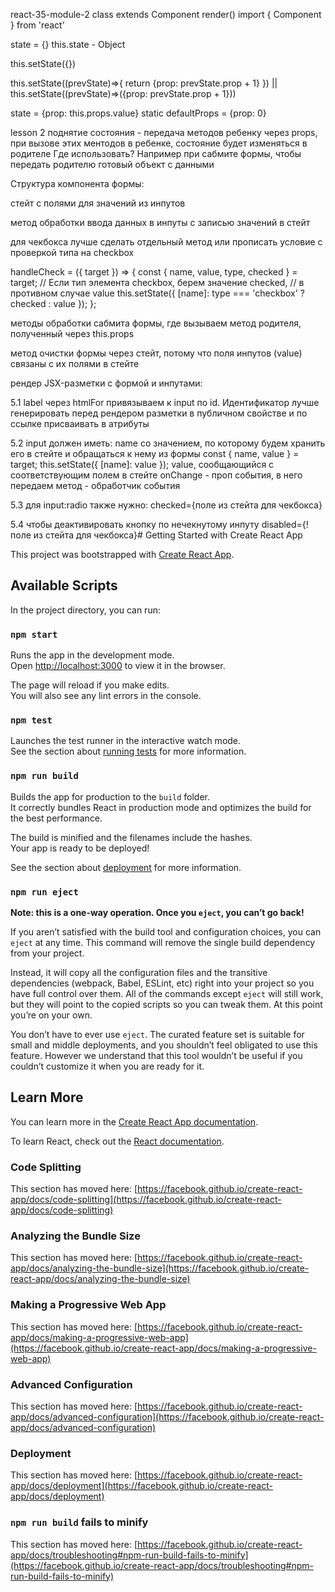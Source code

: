 
react-35-module-2
class extends Component render()
import { Component } from 'react'

state = {}
this.state - Object

this.setState({})

this.setState((prevState)=>{ return {prop: prevState.prop + 1} }) || this.setState((prevState)=>({prop: prevState.prop + 1}))

state = {prop: this.props.value}
static defaultProps = {prop: 0}

lesson 2
поднятие состояния -
передача методов ребенку через props,
при вызове этих ментодов в ребенке,
состояние будет изменяться в родителе
Где использовать? Например при сабмите формы, чтобы передать родителю готовый объект с данными

Структура компонента формы:

стейт с полями для значений из инпутов

метод обработки ввода данных в инпуты с записью значений в стейт

для чекбокса лучше сделать отдельный метод или прописать условие с проверкой типа на checkbox

  handleCheck = ({ target }) => {
    const { name, value, type, checked } = target;
    // Если тип элемента checkbox, берем значение checked,
    // в противном случае value
    this.setState({ [name]: type === 'checkbox' ? checked : value });
  };

методы обработки сабмита формы, где вызываем метод родителя, полученный через this.props

метод очистки формы через стейт, потому что поля инпутов (value) связаны с их полями в стейте

рендер JSX-разметки с формой и инпутами:

5.1 label через htmlFor привязываем к input по id. Идентификатор лучше генерировать перед рендером разметки в публичном свойстве и по ссылке присваивать в атрибуты 

5.2 input должен иметь:
name со значением, по которому будем хранить его в стейте и обращаться к нему из формы
const { name, value } = target;
this.setState({ [name]: value });
value, сообщающийся с соответствующим полем в стейте
onChange - проп события, в него передаем метод - обработчик события 

5.3 для input:radio также нужно:
checked={поле из стейта для чекбокса} 

5.4 чтобы деактивировать кнопку по нечекнутому инпуту
disabled={!поле из стейта для чекбокса}# Getting Started with Create React App

This project was bootstrapped with [Create React App](https://github.com/facebook/create-react-app).

## Available Scripts

In the project directory, you can run:

### `npm start`

Runs the app in the development mode.\
Open [http://localhost:3000](http://localhost:3000) to view it in the browser.

The page will reload if you make edits.\
You will also see any lint errors in the console.

### `npm test`

Launches the test runner in the interactive watch mode.\
See the section about [running tests](https://facebook.github.io/create-react-app/docs/running-tests) for more information.

### `npm run build`

Builds the app for production to the `build` folder.\
It correctly bundles React in production mode and optimizes the build for the best performance.

The build is minified and the filenames include the hashes.\
Your app is ready to be deployed!

See the section about [deployment](https://facebook.github.io/create-react-app/docs/deployment) for more information.

### `npm run eject`

**Note: this is a one-way operation. Once you `eject`, you can’t go back!**

If you aren’t satisfied with the build tool and configuration choices, you can `eject` at any time. This command will remove the single build dependency from your project.

Instead, it will copy all the configuration files and the transitive dependencies (webpack, Babel, ESLint, etc) right into your project so you have full control over them. All of the commands except `eject` will still work, but they will point to the copied scripts so you can tweak them. At this point you’re on your own.

You don’t have to ever use `eject`. The curated feature set is suitable for small and middle deployments, and you shouldn’t feel obligated to use this feature. However we understand that this tool wouldn’t be useful if you couldn’t customize it when you are ready for it.

## Learn More

You can learn more in the [Create React App documentation](https://facebook.github.io/create-react-app/docs/getting-started).

To learn React, check out the [React documentation](https://reactjs.org/).

### Code Splitting

This section has moved here: [https://facebook.github.io/create-react-app/docs/code-splitting](https://facebook.github.io/create-react-app/docs/code-splitting)

### Analyzing the Bundle Size

This section has moved here: [https://facebook.github.io/create-react-app/docs/analyzing-the-bundle-size](https://facebook.github.io/create-react-app/docs/analyzing-the-bundle-size)

### Making a Progressive Web App

This section has moved here: [https://facebook.github.io/create-react-app/docs/making-a-progressive-web-app](https://facebook.github.io/create-react-app/docs/making-a-progressive-web-app)

### Advanced Configuration

This section has moved here: [https://facebook.github.io/create-react-app/docs/advanced-configuration](https://facebook.github.io/create-react-app/docs/advanced-configuration)

### Deployment

This section has moved here: [https://facebook.github.io/create-react-app/docs/deployment](https://facebook.github.io/create-react-app/docs/deployment)

### `npm run build` fails to minify

This section has moved here: [https://facebook.github.io/create-react-app/docs/troubleshooting#npm-run-build-fails-to-minify](https://facebook.github.io/create-react-app/docs/troubleshooting#npm-run-build-fails-to-minify)

